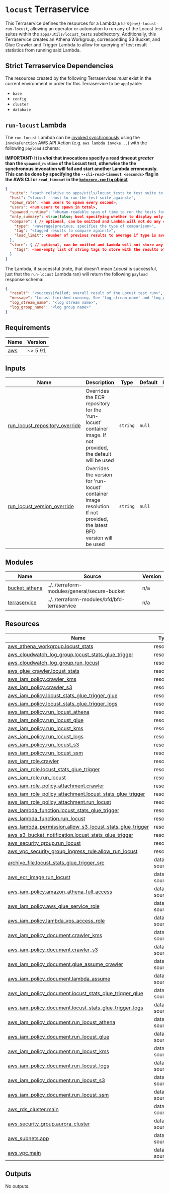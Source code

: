 # `locust` Terraservice

This Terraservice defines the resources for a Lambda,`bfd-${env}-locust-run-locust`, allowing an operator or automation to run any of the Locust test suites within the `apps/utils/locust_tests` subdirectory. Additionally, this Terraservice creates an Athena Workgroup, corresponding S3 Bucket, and Glue Crawler and Trigger Lambda to allow for querying of test result statistics from running said Lambda.

## Strict Terraservice Dependencies

The resources created by the following Terraservices _must_ exist in the current environment in order for this Terraservice to be `apply`able:

- `base`
- `config`
- `cluster`
- `database`

## `run-locust` Lambda

The `run-locust` Lambda can be [invoked synchronously](https://docs.amazonaws.cn/en_us/lambda/latest/dg/invocation-sync.html) using the `InvokeFunction` AWS API Action (e.g. `aws lambda invoke...`) with the following `payload` schema:

**IMPORTANT: It is _vital_ that invocations specify a read timeout _greater_ than the `spawned_runtime` of the Locust test, otherwise the the synchronous invocation will fail and start another Lambda erroneously. This can be done by specifying the `--cli-read-timeout <seconds>` flag in the AWS CLI or `read_timeout` in the [`botocore.config` object](https://botocore.amazonaws.com/v1/documentation/api/latest/reference/config.html)**

```json
{
  "suite": "<path relative to apps/utils/locust_tests to test suite to run>",
  "host": "<locust --host to run the test suite against>",
  "spawn_rate": <num users to spawn every second>,
  "users": <num users to spawn in total>,
  "spawned_runtime": "<human-readable span of time to run the tests for after full spawn>",
  "only_summary": <true|false; bool specifying whether to display only a summary of results after test; optional, defaults to false>
  "compare": { // optional, can be omitted and Lambda will not do any comparisons
    "type": "<average|previous; specifies the type of comparison>",
    "tag": "<tagged results to compare against>",
    "load_limit": <number of previous results to average if type is average, ignore otherwise; optional, defaults to null (taking the built-in default of 5)>
  },
  "store": { // optional, can be omitted and Lambda will not store any results to S3
    "tags": <non-empty list of string tags to store with the results of the test run in S3/Athena>
  }
}
```

The Lambda, if successful (note, that doesn't mean _Locust_ is successful, just that the `run-locust` Lambda ran) will return the following `payload` response schema:

```json
{
  "result": "<success|failed; overall result of the Locust test run>",
  "message": "Locust finished running. See 'log_stream_name' and 'log_group_name' properties for CloudWatch Log output location",
  "log_stream_name": "<log stream name>",
  "log_group_name": "<log group name>"
}
```

<!-- BEGIN_TF_DOCS -->
<!--WARNING: GENERATED CONTENT with terraform-docs, e.g.
     'terraform-docs --config "$(git rev-parse --show-toplevel)/.terraform-docs.yml" .'
     Manually updating sections between TF_DOCS tags may be overwritten.
     See https://terraform-docs.io/user-guide/configuration/ for more information.
-->
## Requirements

| Name | Version |
|------|---------|
| <a name="requirement_aws"></a> [aws](#requirement\_aws) | ~> 5.91 |

<!--WARNING: GENERATED CONTENT with terraform-docs, e.g.
     'terraform-docs --config "$(git rev-parse --show-toplevel)/.terraform-docs.yml" .'
     Manually updating sections between TF_DOCS tags may be overwritten.
     See https://terraform-docs.io/user-guide/configuration/ for more information.
-->
## Inputs

| Name | Description | Type | Default | Required |
|------|-------------|------|---------|:--------:|
| <a name="input_run_locust_repository_override"></a> [run\_locust\_repository\_override](#input\_run\_locust\_repository\_override) | Overrides the ECR repository for the 'run-locust' container image. If not provided, the default will be used | `string` | `null` | no |
| <a name="input_run_locust_version_override"></a> [run\_locust\_version\_override](#input\_run\_locust\_version\_override) | Overrides the version for 'run-locust' container image resolution. If not provided, the latest BFD version will be used | `string` | `null` | no |

<!--WARNING: GENERATED CONTENT with terraform-docs, e.g.
     'terraform-docs --config "$(git rev-parse --show-toplevel)/.terraform-docs.yml" .'
     Manually updating sections between TF_DOCS tags may be overwritten.
     See https://terraform-docs.io/user-guide/configuration/ for more information.
-->
## Modules

| Name | Source | Version |
|------|--------|---------|
| <a name="module_bucket_athena"></a> [bucket\_athena](#module\_bucket\_athena) | ../../terraform-modules/general/secure-bucket | n/a |
| <a name="module_terraservice"></a> [terraservice](#module\_terraservice) | ../../terraform-modules/bfd/bfd-terraservice | n/a |

<!--WARNING: GENERATED CONTENT with terraform-docs, e.g.
     'terraform-docs --config "$(git rev-parse --show-toplevel)/.terraform-docs.yml" .'
     Manually updating sections between TF_DOCS tags may be overwritten.
     See https://terraform-docs.io/user-guide/configuration/ for more information.
-->
## Resources

| Name | Type |
|------|------|
| [aws_athena_workgroup.locust_stats](https://registry.terraform.io/providers/hashicorp/aws/latest/docs/resources/athena_workgroup) | resource |
| [aws_cloudwatch_log_group.locust_stats_glue_trigger](https://registry.terraform.io/providers/hashicorp/aws/latest/docs/resources/cloudwatch_log_group) | resource |
| [aws_cloudwatch_log_group.run_locust](https://registry.terraform.io/providers/hashicorp/aws/latest/docs/resources/cloudwatch_log_group) | resource |
| [aws_glue_crawler.locust_stats](https://registry.terraform.io/providers/hashicorp/aws/latest/docs/resources/glue_crawler) | resource |
| [aws_iam_policy.crawler_kms](https://registry.terraform.io/providers/hashicorp/aws/latest/docs/resources/iam_policy) | resource |
| [aws_iam_policy.crawler_s3](https://registry.terraform.io/providers/hashicorp/aws/latest/docs/resources/iam_policy) | resource |
| [aws_iam_policy.locust_stats_glue_trigger_glue](https://registry.terraform.io/providers/hashicorp/aws/latest/docs/resources/iam_policy) | resource |
| [aws_iam_policy.locust_stats_glue_trigger_logs](https://registry.terraform.io/providers/hashicorp/aws/latest/docs/resources/iam_policy) | resource |
| [aws_iam_policy.run_locust_athena](https://registry.terraform.io/providers/hashicorp/aws/latest/docs/resources/iam_policy) | resource |
| [aws_iam_policy.run_locust_glue](https://registry.terraform.io/providers/hashicorp/aws/latest/docs/resources/iam_policy) | resource |
| [aws_iam_policy.run_locust_kms](https://registry.terraform.io/providers/hashicorp/aws/latest/docs/resources/iam_policy) | resource |
| [aws_iam_policy.run_locust_logs](https://registry.terraform.io/providers/hashicorp/aws/latest/docs/resources/iam_policy) | resource |
| [aws_iam_policy.run_locust_s3](https://registry.terraform.io/providers/hashicorp/aws/latest/docs/resources/iam_policy) | resource |
| [aws_iam_policy.run_locust_ssm](https://registry.terraform.io/providers/hashicorp/aws/latest/docs/resources/iam_policy) | resource |
| [aws_iam_role.crawler](https://registry.terraform.io/providers/hashicorp/aws/latest/docs/resources/iam_role) | resource |
| [aws_iam_role.locust_stats_glue_trigger](https://registry.terraform.io/providers/hashicorp/aws/latest/docs/resources/iam_role) | resource |
| [aws_iam_role.run_locust](https://registry.terraform.io/providers/hashicorp/aws/latest/docs/resources/iam_role) | resource |
| [aws_iam_role_policy_attachment.crawler](https://registry.terraform.io/providers/hashicorp/aws/latest/docs/resources/iam_role_policy_attachment) | resource |
| [aws_iam_role_policy_attachment.locust_stats_glue_trigger](https://registry.terraform.io/providers/hashicorp/aws/latest/docs/resources/iam_role_policy_attachment) | resource |
| [aws_iam_role_policy_attachment.run_locust](https://registry.terraform.io/providers/hashicorp/aws/latest/docs/resources/iam_role_policy_attachment) | resource |
| [aws_lambda_function.locust_stats_glue_trigger](https://registry.terraform.io/providers/hashicorp/aws/latest/docs/resources/lambda_function) | resource |
| [aws_lambda_function.run_locust](https://registry.terraform.io/providers/hashicorp/aws/latest/docs/resources/lambda_function) | resource |
| [aws_lambda_permission.allow_s3_locust_stats_glue_trigger](https://registry.terraform.io/providers/hashicorp/aws/latest/docs/resources/lambda_permission) | resource |
| [aws_s3_bucket_notification.locust_stats_glue_trigger](https://registry.terraform.io/providers/hashicorp/aws/latest/docs/resources/s3_bucket_notification) | resource |
| [aws_security_group.run_locust](https://registry.terraform.io/providers/hashicorp/aws/latest/docs/resources/security_group) | resource |
| [aws_vpc_security_group_ingress_rule.allow_run_locust](https://registry.terraform.io/providers/hashicorp/aws/latest/docs/resources/vpc_security_group_ingress_rule) | resource |
| [archive_file.locust_stats_glue_trigger_src](https://registry.terraform.io/providers/hashicorp/archive/latest/docs/data-sources/file) | data source |
| [aws_ecr_image.run_locust](https://registry.terraform.io/providers/hashicorp/aws/latest/docs/data-sources/ecr_image) | data source |
| [aws_iam_policy.amazon_athena_full_access](https://registry.terraform.io/providers/hashicorp/aws/latest/docs/data-sources/iam_policy) | data source |
| [aws_iam_policy.aws_glue_service_role](https://registry.terraform.io/providers/hashicorp/aws/latest/docs/data-sources/iam_policy) | data source |
| [aws_iam_policy.lambda_vps_access_role](https://registry.terraform.io/providers/hashicorp/aws/latest/docs/data-sources/iam_policy) | data source |
| [aws_iam_policy_document.crawler_kms](https://registry.terraform.io/providers/hashicorp/aws/latest/docs/data-sources/iam_policy_document) | data source |
| [aws_iam_policy_document.crawler_s3](https://registry.terraform.io/providers/hashicorp/aws/latest/docs/data-sources/iam_policy_document) | data source |
| [aws_iam_policy_document.glue_assume_crawler](https://registry.terraform.io/providers/hashicorp/aws/latest/docs/data-sources/iam_policy_document) | data source |
| [aws_iam_policy_document.lambda_assume](https://registry.terraform.io/providers/hashicorp/aws/latest/docs/data-sources/iam_policy_document) | data source |
| [aws_iam_policy_document.locust_stats_glue_trigger_glue](https://registry.terraform.io/providers/hashicorp/aws/latest/docs/data-sources/iam_policy_document) | data source |
| [aws_iam_policy_document.locust_stats_glue_trigger_logs](https://registry.terraform.io/providers/hashicorp/aws/latest/docs/data-sources/iam_policy_document) | data source |
| [aws_iam_policy_document.run_locust_athena](https://registry.terraform.io/providers/hashicorp/aws/latest/docs/data-sources/iam_policy_document) | data source |
| [aws_iam_policy_document.run_locust_glue](https://registry.terraform.io/providers/hashicorp/aws/latest/docs/data-sources/iam_policy_document) | data source |
| [aws_iam_policy_document.run_locust_kms](https://registry.terraform.io/providers/hashicorp/aws/latest/docs/data-sources/iam_policy_document) | data source |
| [aws_iam_policy_document.run_locust_logs](https://registry.terraform.io/providers/hashicorp/aws/latest/docs/data-sources/iam_policy_document) | data source |
| [aws_iam_policy_document.run_locust_s3](https://registry.terraform.io/providers/hashicorp/aws/latest/docs/data-sources/iam_policy_document) | data source |
| [aws_iam_policy_document.run_locust_ssm](https://registry.terraform.io/providers/hashicorp/aws/latest/docs/data-sources/iam_policy_document) | data source |
| [aws_rds_cluster.main](https://registry.terraform.io/providers/hashicorp/aws/latest/docs/data-sources/rds_cluster) | data source |
| [aws_security_group.aurora_cluster](https://registry.terraform.io/providers/hashicorp/aws/latest/docs/data-sources/security_group) | data source |
| [aws_subnets.app](https://registry.terraform.io/providers/hashicorp/aws/latest/docs/data-sources/subnets) | data source |
| [aws_vpc.main](https://registry.terraform.io/providers/hashicorp/aws/latest/docs/data-sources/vpc) | data source |

<!--WARNING: GENERATED CONTENT with terraform-docs, e.g.
     'terraform-docs --config "$(git rev-parse --show-toplevel)/.terraform-docs.yml" .'
     Manually updating sections between TF_DOCS tags may be overwritten.
     See https://terraform-docs.io/user-guide/configuration/ for more information.
-->
## Outputs

No outputs.
<!-- END_TF_DOCS -->

